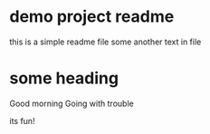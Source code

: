 # demo project readme
this is a simple readme file
some another text in file

# some heading
Good morning
Going with trouble

 its fun!
